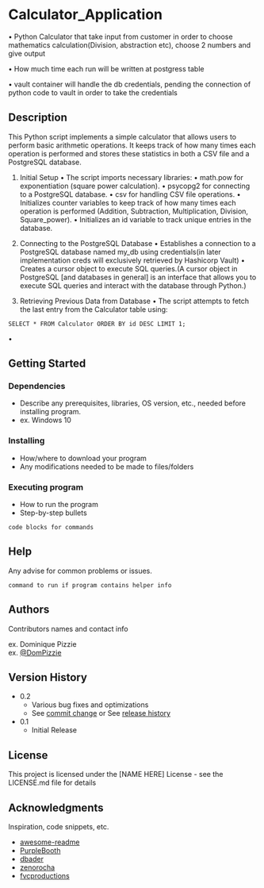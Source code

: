 # Calculator_Application

• Python Calculator that take input from customer in order to choose mathematics calculation(Division, abstraction etc), choose 2 numbers and give output

• How much time each run will be written at postgress table

• vault container will handle the db credentials, pending the connection of python code to vault in order to take the credentials

## Description

This Python script implements a simple calculator that allows users to perform basic arithmetic operations. It keeps track of how many times each operation is performed and stores these statistics in both a CSV file and a PostgreSQL database.
1. Initial Setup
• The script imports necessary libraries:
  • math.pow for exponentiation (square power calculation).
  • psycopg2 for connecting to a PostgreSQL database.
  • csv for handling CSV file operations.
• Initializes counter variables to keep track of how many times each operation is performed (Addition, Subtraction, Multiplication, Division, Square_power).
• Initializes an id variable to track unique entries in the database.

2. Connecting to the PostgreSQL Database
• Establishes a connection to a PostgreSQL database named my_db using credentials(in later implementation creds will exclusively retrieved by Hashicorp Vault)
• Creates a cursor object to execute SQL queries.(A cursor object in PostgreSQL [and databases in general] is an interface that allows you to execute SQL queries and interact with the database through Python.)

3. Retrieving Previous Data from Database
• The script attempts to fetch the last entry from the Calculator table using:
```
SELECT * FROM Calculator ORDER BY id DESC LIMIT 1;
```
•

## Getting Started

### Dependencies

* Describe any prerequisites, libraries, OS version, etc., needed before installing program.
* ex. Windows 10

### Installing

* How/where to download your program
* Any modifications needed to be made to files/folders

### Executing program

* How to run the program
* Step-by-step bullets
```
code blocks for commands
```

## Help

Any advise for common problems or issues.
```
command to run if program contains helper info
```

## Authors

Contributors names and contact info

ex. Dominique Pizzie  
ex. [@DomPizzie](https://twitter.com/dompizzie)

## Version History

* 0.2
    * Various bug fixes and optimizations
    * See [commit change]() or See [release history]()
* 0.1
    * Initial Release

## License

This project is licensed under the [NAME HERE] License - see the LICENSE.md file for details

## Acknowledgments

Inspiration, code snippets, etc.
* [awesome-readme](https://github.com/matiassingers/awesome-readme)
* [PurpleBooth](https://gist.github.com/PurpleBooth/109311bb0361f32d87a2)
* [dbader](https://github.com/dbader/readme-template)
* [zenorocha](https://gist.github.com/zenorocha/4526327)
* [fvcproductions](https://gist.github.com/fvcproductions/1bfc2d4aecb01a834b46)
